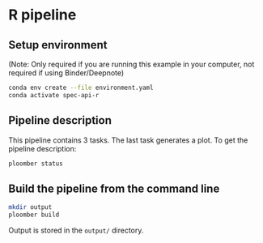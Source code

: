 # R pipeline

## Setup environment

(Note: Only required if you are running this example in your computer, not
required if using Binder/Deepnote)

~~~sh
conda env create --file environment.yaml
conda activate spec-api-r
~~~

## Pipeline description

This pipeline contains 3 tasks. The last task generates a plot. To get the
pipeline description:

```bash tags=["bash"]
ploomber status
```

## Build the pipeline from the command line

```bash tags=["bash"]
mkdir output
ploomber build
```

Output is stored in the ``output/`` directory.
